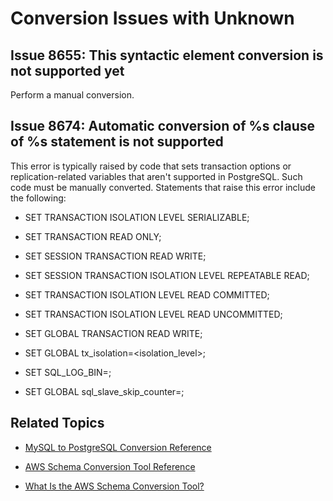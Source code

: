 # Conversion Issues with Unknown<a name="sct-reference-MySQL-PostgreSQL-Unknown"></a>

## Issue 8655: This syntactic element conversion is not supported yet<a name="sct-reference-8655"></a>

Perform a manual conversion\.

## Issue 8674: Automatic conversion of %s clause of %s statement is not supported<a name="sct-reference-8674"></a>

This error is typically raised by code that sets transaction options or replication\-related variables that aren't supported in PostgreSQL\. Such code must be manually converted\. Statements that raise this error include the following:

+ SET TRANSACTION ISOLATION LEVEL SERIALIZABLE;

+ SET TRANSACTION READ ONLY;

+ SET SESSION TRANSACTION READ WRITE;

+ SET SESSION TRANSACTION ISOLATION LEVEL REPEATABLE READ;

+ SET TRANSACTION ISOLATION LEVEL READ COMMITTED;

+ SET TRANSACTION ISOLATION LEVEL READ UNCOMMITTED;

+ SET GLOBAL TRANSACTION READ WRITE;

+ SET GLOBAL tx\_isolation=<isolation\_level>;

+ SET SQL\_LOG\_BIN=<value>;

+ SET GLOBAL sql\_slave\_skip\_counter=<value>;

## Related Topics<a name="sct-reference-MySQL-PostgreSQL-Unknown-related"></a>

+  [MySQL to PostgreSQL Conversion Reference](sct-reference-MySQL-PostgreSQL.md) 

+  [AWS Schema Conversion Tool Reference](CHAP_SchemaConversionTool.Reference.md) 

+  [What Is the AWS Schema Conversion Tool?](Welcome.md) 